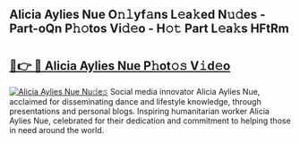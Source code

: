 ## Alicia Aylies Nue O𝚗𝚕yf𝚊ns L𝚎a𝚔ed N𝚞𝚍es - Part-oQn P𝚑𝚘tos Vi𝚍𝚎o - H𝚘𝚝 Part L𝚎a𝚔s HFtRm

# <h2><a href="http://kfd9qa.oniu.top/?m=Alicia+Aylies+Nue">🔗👉 🔴 Alicia Aylies Nue P𝚑ot𝚘𝚜 V𝚒d𝚎o</a></h2>

[![Alicia Aylies Nue Nu𝚍e𝚜](https://i.imgur.com/0qMVB7G.gif)](http://kfd9qa.oniu.top/?m=Alicia+Aylies+Nue)
Social media innovator Alicia Aylies Nue, acclaimed for disseminating dance and lifestyle knowledge, through presentations and personal blogs. Inspiring humanitarian worker Alicia Aylies Nue, celebrated for their dedication and commitment to helping those in need around the world.  
